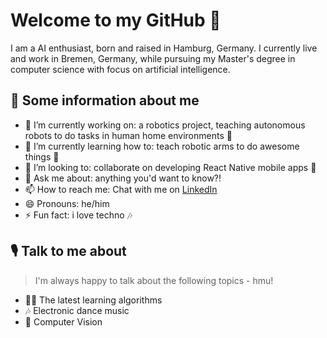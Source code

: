 # Welcome to my GitHub 👋

I am a AI enthusiast, born and raised in Hamburg, Germany. I currently live and work in Bremen, Germany, while pursuing my Master's degree in computer science with focus on artificial intelligence. 


## 👱‍ Some information about me 

- 🔭 I’m currently working on: a robotics project, teaching autonomous robots to do tasks in human home environments 🤖
- 🌱 I’m currently learning how to: teach robotic arms to do awesome things 🦾
- 👯 I’m looking to: collaborate on developing React Native mobile apps 📲
- 💬 Ask me about: anything you'd want to know?!
- 📫 How to reach me: Chat with me on [LinkedIn](https://www.linkedin.com/in/lheinbokel/)
- 😄 Pronouns: he/him
- ⚡ Fun fact: i love techno 🎶

## 🎙️ Talk to me about

> I'm always happy to talk about the following topics - hmu!

- 🙇‍♂️ The latest learning algorithms
- 🎶 Electronic dance music
- 🌆 Computer Vision
